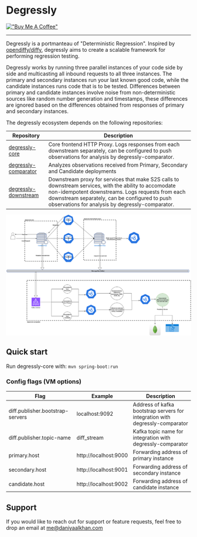 # Degressly

[!["Buy Me A Coffee"](https://www.buymeacoffee.com/assets/img/custom_images/orange_img.png)](https://www.buymeacoffee.com/daniyaalk)

---

Degressly is a portmanteau of "Deterministic Regression". Inspired by [opendiffy/diffy](https://github.com/opendiffy/diffy), degressly aims to create a scalable framework for performing regression testing.

Degressly works by running three parallel instances of your code side by side and multicasting all inbound requests to all three instances. The primary and secondary instances run your last known good code, while the candidate instances runs code that is to be tested.
Differences between primary and candidate instances involve noise from non-deterministic sources like random number generation and timestamps, these differences are ignored based on the differences obtained from responses of primary and secondary instances.

The degressly ecosystem depends on the following repositories:

| Repository               | Description                                                                                                                                                                                                                                                      |
|--------------------------|------------------------------------------------------------------------------------------------------------------------------------------------------------------------------------------------------------------------------------------------------------------|
| [degressly-core](https://github.com/degressly/degressly-core)       | Core frontend HTTP Proxy. Logs responses from each downstream separately, can be configured to push observations for analysis by degressly-comparator.                                                                                                           |
| [degressly-comparator](https://github.com/degressly/degressly-comparator) | Analyzes observations received from Primary, Secondary and Candidate deployments                                                                                                                                                                                 |
| [degressly-downstream](https://github.com/degressly/degressly-downstream) | Downstream proxy for services that make S2S calls to downstream services, with the ability to accomodate non-idempotent downstreams. Logs requests from each downstream separately, can be configured to push observations for analysis by degressly-comparator. |


![Degressly architecture](images/Degressly.png)

## Quick start

Run degressly-core with:
```mvn spring-boot:run```

### Config flags (VM options)

| Flag                             | Example               | Description                                                                  |
|----------------------------------|-----------------------|------------------------------------------------------------------------------|
| diff.publisher.bootstrap-servers | localhost:9092        | Address of kafka bootstrap servers for integration with degressly-comparator |
| diff.publisher.topic-name        | diff_stream           | Kafka topic name for integration with degressly-comparator                   |
| primary.host                     | http://localhost:9000 | Forwarding address of primary instance                                       |
| secondary.host                   | http://localhost:9001 | Forwarding address of secondary instance                                     |
| candidate.host                   | http://localhost:9002 | Forwarding address of candidate instance                                     |

## Support

If you would like to reach out for support or feature requests, feel free to drop an email at [me@daniyaalkhan.com](mailto:me@daniyaalkhan.com)

